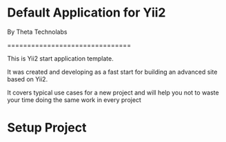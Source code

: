Default Application for Yii2
===============================

By Theta Technolabs

===============================

This is Yii2 start application template.

It was created and developing as a fast start for building an advanced site based on Yii2.

It covers typical use cases for a new project and will help you not to waste your time doing the same work in every project

# Setup Project #